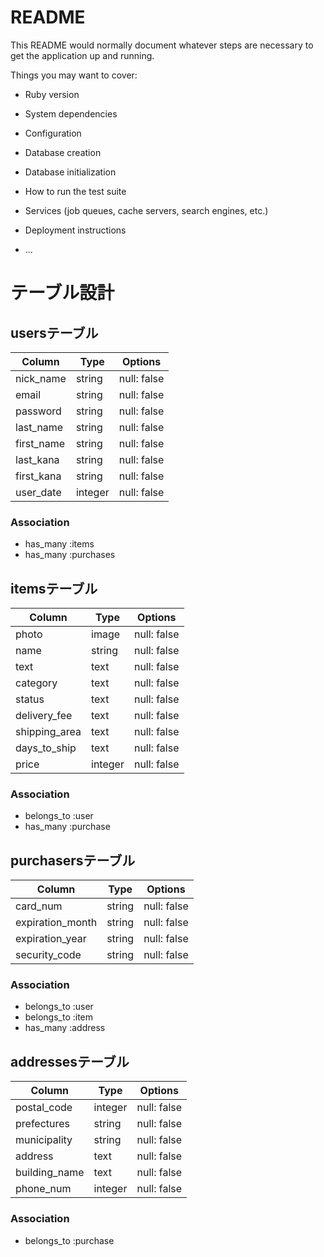 # README

This README would normally document whatever steps are necessary to get the
application up and running.

Things you may want to cover:

* Ruby version

* System dependencies

* Configuration

* Database creation

* Database initialization

* How to run the test suite

* Services (job queues, cache servers, search engines, etc.)

* Deployment instructions

* ...

# テーブル設計

## usersテーブル

| Column                | Type    | Options     |
| --------------------- | ------- | ----------- |
| nick_name             | string  | null: false |
| email                 | string  | null: false |
| password              | string  | null: false |
| last_name             | string  | null: false |
| first_name            | string  | null: false |
| last_kana             | string  | null: false |
| first_kana            | string  | null: false |
| user_date             | integer | null: false |

### Association

- has_many :items
- has_many :purchases

## itemsテーブル

| Column                | Type    | Options     |
| --------------------- | ------- | ----------- |
| photo                 | image   | null: false | 
| name                  | string  | null: false |
| text                  | text    | null: false |
| category              | text    | null: false |
| status                | text    | null: false |
| delivery_fee          | text    | null: false |
| shipping_area         | text    | null: false |
| days_to_ship          | text    | null: false |
| price                 | integer | null: false |

### Association

- belongs_to :user
- has_many :purchase

## purchasersテーブル

| Column                | Type    | Options     |
| --------------------- | ------- | ----------- |
| card_num              | string  | null: false |
| expiration_month      | string  | null: false |
| expiration_year       | string  | null: false |
| security_code         | string  | null: false |

### Association

- belongs_to :user
- belongs_to :item
- has_many :address

## addressesテーブル

| Column                | Type    | Options     |
| --------------------- | ------- | ----------- |
| postal_code           | integer | null: false | 
| prefectures           | string  | null: false |
| municipality          | string  | null: false |
| address               | text    | null: false |
| building_name         | text    | null: false |
| phone_num             | integer | null: false |

### Association

- belongs_to :purchase
